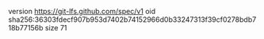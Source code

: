 version https://git-lfs.github.com/spec/v1
oid sha256:36303fdecf907b953d7402b74152966d0b33247313f39cf0278bdb718b77156b
size 71
